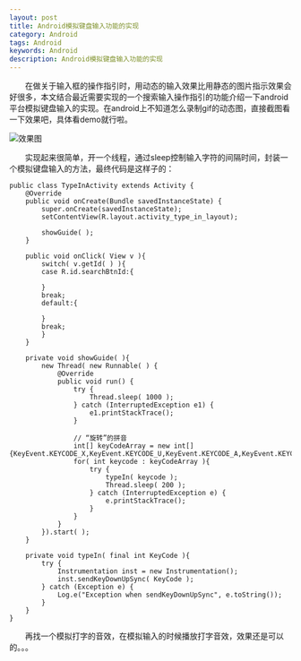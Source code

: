 ```yaml
---
layout: post
title: Android模拟键盘输入功能的实现
category: Android
tags: Android
keywords: Android
description: Android模拟键盘输入功能的实现
---
```


　　在做关于输入框的操作指引时，用动态的输入效果比用静态的图片指示效果会好很多，本文结合最近需要实现的一个搜索输入操作指引的功能介绍一下android平台模拟键盘输入的实现。在android上不知道怎么录制gif的动态图，直接截图看一下效果吧，具体看demo就行啦。

![效果图](http://img.blog.csdn.net/20141112095050343?watermark/2/text/aHR0cDovL2Jsb2cuY3Nkbi5uZXQvZWtldXk=/font/5a6L5L2T/fontsize/400/fill/I0JBQkFCMA==/dissolve/70/gravity/Center)　　

　　实现起来很简单，开一个线程，通过sleep控制输入字符的间隔时间，封装一个模拟键盘输入的方法，最终代码是这样子的：



	public class TypeInActivity extends Activity {
		@Override
		public void onCreate(Bundle savedInstanceState) {
			super.onCreate(savedInstanceState);
			setContentView(R.layout.activity_type_in_layout);
			
			showGuide( );
		}
		
		public void onClick( View v ){
			switch( v.getId( ) ){
			case R.id.searchBtnId:{
				
			}
			break;
			default:{
				
			}
			break;
			}
		}
		
		private void showGuide( ){
			new Thread( new Runnable( ) {
				@Override
				public void run() {
					try {
						Thread.sleep( 1000 );
					} catch (InterruptedException e1) {
						e1.printStackTrace();
					}
					
					// “旋转”的拼音
					int[] keyCodeArray = new int[]{KeyEvent.KEYCODE_X,KeyEvent.KEYCODE_U,KeyEvent.KEYCODE_A,KeyEvent.KEYCODE_N,KeyEvent.KEYCODE_SPACE,KeyEvent.KEYCODE_Z,KeyEvent.KEYCODE_H,KeyEvent.KEYCODE_U,KeyEvent.KEYCODE_A,KeyEvent.KEYCODE_N};
					for( int keycode : keyCodeArray ){
						try {
							typeIn( keycode );
							Thread.sleep( 200 );
						} catch (InterruptedException e) {
							e.printStackTrace();
						}
					}
				}
			}).start( );
		}
		
		private void typeIn( final int KeyCode ){
			try {
				Instrumentation inst = new Instrumentation();
				inst.sendKeyDownUpSync( KeyCode );
			} catch (Exception e) {
				Log.e("Exception when sendKeyDownUpSync", e.toString());
			}
		}
	}


　　再找一个模拟打字的音效，在模拟输入的时候播放打字音效，效果还是可以的。。。